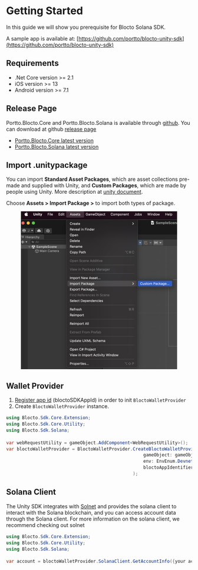 # Getting Started

In this guide we will show you prerequisite for Blocto Solana SDK.&#x20;

A sample app is available at: [https://github.com/portto/blocto-unity-sdk](https://github.com/portto/blocto-unity-sdk)

## Requirements <a href="#requirements-a-hrefrequirements-idrequirementsa" id="requirements-a-hrefrequirements-idrequirementsa"></a>

* .Net Core version >= 2.1
* iOS version >= 13
* Android version >= 7.1

## Release Page <a href="#release-page" id="release-page"></a>

Portto.Blocto.Core and Portto.Blocto.Solana is available through [github](https://github.com/portto/blocto-unity-sdk/releases). You can download at github [release page](https://github.com/portto/blocto-unity-sdk/releases)

* [Portto.Blocto.Core latest version](https://github.com/portto/blocto-unity-sdk/releases/tag/portto.blocto.core.0.1.0)
* [Portto.Blocto.Solana latest version](https://github.com/portto/blocto-unity-sdk/releases/tag/portto.blocto.core.0.1.0)

## Import .unitypackage <a href="#import-unitypackage" id="import-unitypackage"></a>

You can import **Standard Asset Packages**, which are asset collections pre-made and supplied with Unity, and **Custom Packages**, which are made by people using Unity. More description at [unity document](https://docs.unity3d.com/Manual/AssetPackagesImport.html).

Choose **Assets > Import Package >** to import both types of package.

<figure><img src="../../../.gitbook/assets/Import-unity-package.png" alt=""><figcaption></figcaption></figure>

## Wallet Provider <a href="#wallet-provider" id="wallet-provider"></a>

1. [Register app id](https://docs.blocto.app/blocto-sdk/register-app-id) (bloctoSDKAppId) in order to init `BloctoWalletProvider`
2. Create `BloctoWalletProvider` instance.

```csharp
using Blocto.Sdk.Core.Extension;
using Blocto.Sdk.Core.Utility;
using Blocto.Sdk.Solana;
        
var webRequestUtility = gameObject.AddComponent<WebRequestUtility>();
var bloctoWalletProvider = BloctoWalletProvider.CreateBloctoWalletProvider(
                                                    gameObject: gameObject,
                                                    env: EnvEnum.Devnet,
                                                    bloctoAppIdentifier:Guid.Parse("{your app id}")
                                                );

```

## Solana Client <a href="#solana-client" id="solana-client"></a>

The Unity SDK integrates with [Solnet](https://github.com/bmresearch/Solnet) and provides the solana client to interact with the Solana blockchain, and you can access account data through the Solana client. For more information on the solana client, we recommend checking out solnet

```csharp
using Blocto.Sdk.Core.Extension;
using Blocto.Sdk.Core.Utility;
using Blocto.Sdk.Solana;
        
var account = bloctoWalletProvider.SolanaClient.GetAccountInfo({your account address});
```
